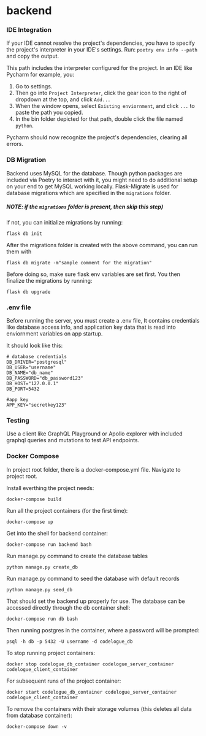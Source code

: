 # backend

### IDE Integration
If your IDE cannot resolve the project's dependencies, you have to specify the project's interpreter in your IDE's settings.
Run: ```poetry env info --path``` and copy the output.

This path includes the interpreter configured for the project. In an IDE like Pycharm for example, you:
1. Go to settings.
2. Then go into `Project Interpreter`, click the gear icon to the right of dropdown at the top, and click `Add...` 
3. When the window opens, select `Existing enviornment`, and click `...` to paste the path you copied.  
4. In the bin folder depicted for that path, double click the file  named `python`. 

Pycharm should now recognize the project's dependencies, clearing all errors. 

### DB Migration
Backend uses MySQL for the database. Though python packages are included via Poetry to interact with it, you might need 
to do additional setup on your end to get MySQL working locally. Flask-Migrate is used for database migrations which are 
specified in the `migrations` folder. 
 
##### NOTE: if the ```migrations``` folder is present, then skip this step)
if not, you can initialize migrations by running:
```
flask db init
```

After the migrations folder is created with the above command, you can run them with 

```
flask db migrate -m"sample comment for the migration"
```

Before doing so, make sure flask env variables are set first. You then finalize the migrations by running:
```
flask db upgrade
```

### .env file
Before running the server, you must create a .env file, It contains credentials like database access info, and application 
key data that is read into enviornment variables on app startup. 

It should look like this:   
```
# database credentials
DB_DRIVER="postgresql"
DB_USER="username"
DB_NAME="db_name"
DB_PASSWORD="db_password123"
DB_HOST="127.0.0.1"
DB_PORT=5432

#app key
APP_KEY="secretkey123"
```

### Testing
Use a client like GraphQL Playground or Apollo explorer with included graphql queries and mutations to test API endpoints.

### Docker Compose

In project root folder, there is a docker-compose.yml file. Navigate to project root.

Install everthing the project needs: 

```docker-compose build```

Run all the project containers (for the first time): 

```docker-compose up```

Get into the shell for backend container: 

```docker-compose run backend bash```

Run manage.py command to create the database tables

```python manage.py create_db```

Run manage.py command to seed the database with default records

```python manage.py seed_db```

That should set the backend up properly for use. The database can be accessed directly through the db container shell:

```docker-compose run db bash```

Then running postgres in the container, where a password will be prompted: 

```psql -h db -p 5432 -U username -d codelogue_db``` 

To stop running project containers: 

```docker stop codelogue_db_container codelogue_server_container codelogue_client_container``` 

For subsequent runs of the project container:

```docker start codelogue_db_container codelogue_server_container codelogue_client_container```

To remove the containers with their storage volumes (this deletes all data from database container): 

```docker-compose down -v```


